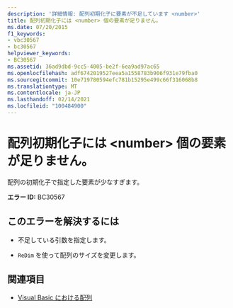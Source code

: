 ```yaml
---
description: '詳細情報: 配列初期化子に要素が不足しています <number>'
title: 配列初期化子には <number> 個の要素が足りません。
ms.date: 07/20/2015
f1_keywords:
- vbc30567
- bc30567
helpviewer_keywords:
- BC30567
ms.assetid: 36ad9dbd-9cc5-4005-be2f-6ea9ad97ac65
ms.openlocfilehash: adf6742019527eea5a1558783b906f931e79fba0
ms.sourcegitcommit: 10e719780594efc781b15295e499c66f316068b8
ms.translationtype: MT
ms.contentlocale: ja-JP
ms.lasthandoff: 02/14/2021
ms.locfileid: "100484900"
---
```

# <a name="array-initializer-is-missing-number-elements"></a>配列初期化子には \<number> 個の要素が足りません。

配列の初期化子で指定した要素が少なすぎます。  
  
 **エラー ID:** BC30567  
  
## <a name="to-correct-this-error"></a>このエラーを解決するには  
  
- 不足している引数を指定します。  
  
- `ReDim` を使って配列のサイズを変更します。  
  
## <a name="see-also"></a>関連項目

- [Visual Basic における配列](../programming-guide/language-features/arrays/index.md)

